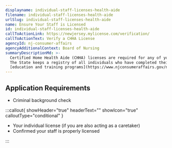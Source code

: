 ```yaml
---
displayname: individual-staff-licenses-health-aide
filename: individual-staff-licenses-health-aide
urlSlug: individual-staff-licenses-health-aide
name: Ensure Your Staff is Licensed
id: individual-staff-licenses-health-aide
callToActionLink: https://newjersey.mylicense.com/verification/
callToActionText: Verify a CHHA License
agencyId: nj-consumer-affairs
agencyAdditionalContext: Board of Nursing
summaryDescriptionMd: >-
  Certified Home Health Aide (CHHA) licenses are required for any of your staff offering caregiving services.
  The State keeps a registry of all individuals who have completed their
  [education and training programs](https://www.njconsumeraffairs.gov/nur/Pages/default.aspx).
---
```


## Application Requirements

- Criminal background check

:::callout{ showHeader="true" headerText="" showIcon="true" calloutType="conditional" }

- Your individual license (if you are also acting as a caretaker)
- Confirmed your staff is properly licensed

:::
